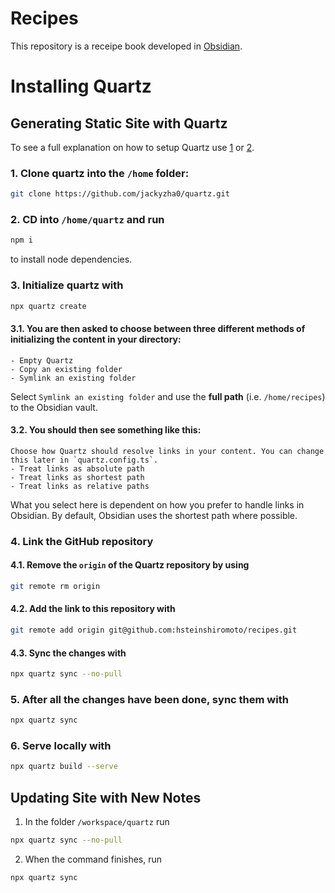 # Recipes

This repository is a receipe book developed in [Obsidian](https://www.obsidian.md).

# Installing Quartz

## Generating Static Site with Quartz

To see a full explanation on how to setup Quartz use [1](https://notes.nicolevanderhoeven.com/How+to+publish+Obsidian+notes+with+Quartz+on+GitHub+Pages) or [2](https://quartz.jzhao.xyz/).

### 1. Clone quartz into the `/home` folder: 
```bash
git clone https://github.com/jackyzha0/quartz.git
```

### 2. CD into `/home/quartz` and run
```bash
npm i
``` 
to install node dependencies.

### 3. Initialize quartz with 
```bash
npx quartz create
```

#### 3.1. You are then asked to choose between three different methods of initializing the content in your directory: 
```
- Empty Quartz
- Copy an existing folder
- Symlink an existing folder
```
Select `Symlink an existing folder` and use the **full path** (i.e. `/home/recipes`) to the Obsidian vault.

#### 3.2. You should then see something like this:
```
Choose how Quartz should resolve links in your content. You can change this later in `quartz.config.ts`.
- Treat links as absolute path
- Treat links as shortest path
- Treat links as relative paths
```
What you select here is dependent on how you prefer to handle links in Obsidian. By default, Obsidian uses the shortest path where possible.

### 4. Link the GitHub repository

#### 4.1. Remove the `origin` of the Quartz repository by using
```bash
git remote rm origin
```

#### 4.2. Add the link to this repository with 
```bash
git remote add origin git@github.com:hsteinshiromoto/recipes.git
```
#### 4.3. Sync the changes with 
```bash
npx quartz sync --no-pull
```
### 5. After all the changes have been done, sync them with 
```bash
npx quartz sync
```
### 6. Serve locally with
```bash
npx quartz build --serve
```

## Updating Site with New Notes

1. In the folder `/workspace/quartz` run
```bash
npx quartz sync --no-pull
```
2. When the command finishes, run
```bash
npx quartz sync
```
